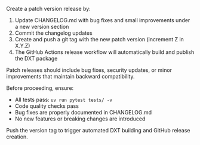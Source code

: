 Create a patch version release by:

1. Update CHANGELOG.md with bug fixes and small improvements under a new version section
2. Commit the changelog updates
3. Create and push a git tag with the new patch version (increment Z in X.Y.Z)
4. The GitHub Actions release workflow will automatically build and publish the DXT package

Patch releases should include bug fixes, security updates, or minor improvements that maintain backward compatibility.

Before proceeding, ensure:
- All tests pass: `uv run pytest tests/ -v`
- Code quality checks pass
- Bug fixes are properly documented in CHANGELOG.md
- No new features or breaking changes are introduced

Push the version tag to trigger automated DXT building and GitHub release creation.